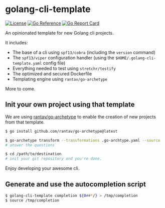 # golang-cli-template
[![License](https://img.shields.io/badge/License-Apache%202.0-blue.svg)](https://github.com/gojp/goreportcard/blob/master/LICENSE)
[![Go Reference](https://pkg.go.dev/badge/github.com/thazelart/golang-cli-template.svg)](https://pkg.go.dev/github.com/thazelart/golang-cli-template)
[![Go Report Card](https://goreportcard.com/badge/github.com/thazelart/golang-cli-template)](https://goreportcard.com/report/github.com/thazelart/golang-cli-template)


An opinionated template for new Golang cli projects.
<!-- BEGIN __DO_NOT_INCLUDE__ -->
It includes:
 - The base of a cli using `spf13/cobra` (including the `version` command)
 - The `spf13/viper` configuration handler (using the `$HOME/.golang-cli-template.yaml` config file)
 - Everything needed to test using `stretchr/testify`
 - The optimized and secured Dockerfile
 - Templating engine using `rantav/go-archetype`

More to come.

## Init your own project using that template

We are using [rantav/go-archetype](https://github.com/rantav/go-archetype) to enable the creation of new projects from that template.

```bash
$ go install github.com/rantav/go-archetype@latest

$ go-archetype transform --transformations .go-archtype.yaml --source . --destination /path/to/destination
# answer the questions

$ cd /path/to/destination
# init your git repository and you're done.
```

Enjoy developing your awesome cli.
<!-- END __DO_NOT_INCLUDE__ -->

## Generate and use the autocompletion script
```bash
$ golang-cli-template completion ${0##*/} > /tmp/completion
$ source /tmp/completion
```
